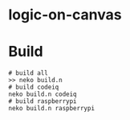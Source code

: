logic-on-canvas
===============

# Build
	# build all
    >> neko build.n
    # build codeiq
    neko build.n codeiq
    # build raspberrypi
    neko build.n raspberrypi

